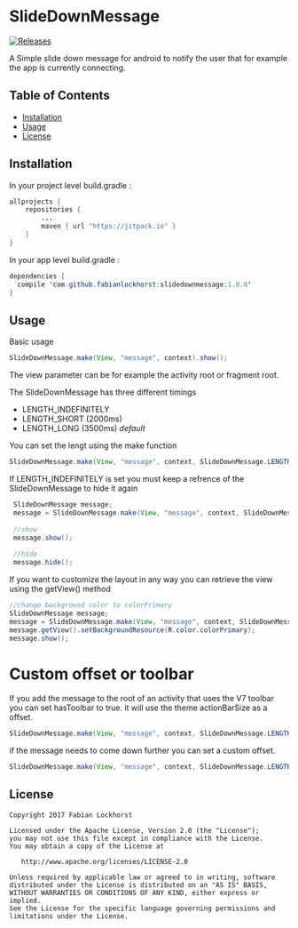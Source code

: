 # SlideDownMessage
[![Releases](https://jitpack.io/v/FabianLockhorst/SlideDownMessage.svg)](https://jitpack.io/#FabianLockhorst/SlideDownMessage)

A Simple slide down message for android to notify the user that for example the app is currently connecting.

## Table of Contents
* [Installation](#installation)
* [Usage](#usage)
* [License](#License)



## <a name=installation>Installation</a>

In your project level build.gradle :

```java
allprojects {
    repositories {
        ...
        maven { url "https://jitpack.io" }
    }
}
```

In your app level build.gradle :

```java
dependencies {
  compile 'com.github.fabianlockhorst:slidedownmessage:1.0.0'
}
```
## <a name=usage>Usage</a>
Basic usage

```java
SlideDownMessage.make(View, "message", context).show();
```
The view parameter can be for example the activity root or fragment root.

The SlideDownMessage has three different timings
* LENGTH_INDEFINITELY
* LENGTH_SHORT (2000ms)
* LENGTH_LONG (3500ms) *default*

You can set the lengt using the make function
```java
SlideDownMessage.make(View, "message", context, SlideDownMessage.LENGTH_SHORT).show();
```

If LENGTH_INDEFINITELY is set you must keep a refrence of the SlideDownMessage to hide it again
```java
 SlideDownMessage message;
 message = SlideDownMessage.make(View, "message", context, SlideDownMessage.LENGTH_INDEFINITELY);
 
 //show
 message.show();
 
 //hide
 message.hide();
```

If you want to customize the layout in any way you can retrieve the view using the getView() method
```java
//change background color to colorPrimary
SlideDownMessage message;
message = SlideDownMessage.make(View, "message", context, SlideDownMessage.LENGTH_SHORT);
message.getView().setBackgroundResource(R.color.colorPrimary);
message.show();
```


# Custom offset or toolbar
If you add the message to the root of an activity that uses the V7 toolbar you can set hasToolbar to true.
it will use the theme actionBarSize as a offset. 
```java
SlideDownMessage.make(View, "message", context, SlideDownMessage.LENGTH_SHORT, true).show();
```
if the message needs to come down further you can set a custom offset.
```java
SlideDownMessage.make(View, "message", context, SlideDownMessage.LENGTH_SHORT, 168).show();
```


## <a name=License>License</a>
```
Copyright 2017 Fabian Lockhorst

Licensed under the Apache License, Version 2.0 (the "License");
you may not use this file except in compliance with the License.
You may obtain a copy of the License at

   http://www.apache.org/licenses/LICENSE-2.0

Unless required by applicable law or agreed to in writing, software
distributed under the License is distributed on an "AS IS" BASIS,
WITHOUT WARRANTIES OR CONDITIONS OF ANY KIND, either express or implied.
See the License for the specific language governing permissions and
limitations under the License.
```
